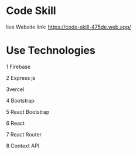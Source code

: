 # Code Skill

live Website link: https://code-skill-475de.web.app/

# Use Technologies
1 Firebase

2 Express js

3vercel

4 Bootstrap

5 React Bootstrap

6 React 

7 React Router

8 Context API

